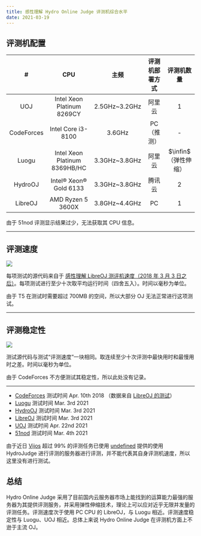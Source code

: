 ```yaml
---
title: 感性理解 Hydro Online Judge 评测机综合水平
date: 2021-03-19
---
```

## 评测机配置

|     #      |              CPU              |     主频      | 评测机部署方式 |      评测机数量      |
| :--------: | :---------------------------: | :-----------: | :------------: | :------------------: |
|    UOJ     |  Intel Xeon Platinum 8269CY   | 2.5GHz~3.2GHz |     阿里云     |          1           |
| CodeForces |      Intel Core i3-8100       |    3.6GHz     |   PC（推测）   |          -           |
|   Luogu    | Intel Xeon Platinum 8369HB/HC | 3.3GHz~3.8GHz |     阿里云     | $\infin$（弹性伸缩） |
|  HydroOJ   |     Intel® Xeon® Gold 6133    | 3.3GHz~3.8GHz |     腾讯云     |          2           |
|  LibreOJ   |       AMD Ryzen 5 3600X       | 3.8GHz~4.4GHz |       PC       |          1           |

由于 51nod 评测显示结果过少，无法获取其 CPU 信息。

---

## 评测速度

![](https://img-kysic-1258722770.file.myqcloud.com/fbecb593ca24c50eb7032a199bc9f683/b5fd6f6277693.png)

每项测试的源代码来自于 [感性理解 LibreOJ 测评机速度（2018 年 3 月 3 日之后）](https://loj.ac/article/425)。每项测试进行至少十次取平均运行时间（四舍五入）。时间以毫秒为单位。

由于 T5 在测试时需要超过 700MB 的空间，所以大部分 OJ 无法正常进行这项测试。

---

## 评测稳定性

![](https://img-kysic-1258722770.file.myqcloud.com/93111d07eef0fcbab4fc5336df59c0af/a404f4f8f30c1.png)

测试源代码与测试“评测速度”一块相同。取连续至少十次评测中最快用时和最慢用时之差。时间以毫秒为单位。

由于 CodeForces 不方便测试其稳定性，所以此处没有记录。

---

- [CodeForces](http://codeforces.com/) 测试时间 Apr. 10th 2018 （数据来自 [LibreOJ 的测试](https://loj.ac/d/425)）
- [Luogu](https://www.luogu.com.cn/) 测试时间 Mar. 3rd 2021
- [HydroOJ](https://hydro.org.cn/) 测试时间 Mar. 3rd 2021
- [LibreOJ](https://loj.ac/) 测试时间 Mar. 3rd 2021
- [UOJ](https://uoj.ac/) 测试时间 Apr. 22nd 2021
- [51nod](https://www.51nod.com) 测试时间 Mar. 4th 2021

由于近日 [Vijos](https://vijos.org/) 超过 99% 的评测任务已使用 [undefined](https://github.com/undefined-moe) 提供的使用 HydroJudge 进行评测的服务器进行评测，并不能代表其自身评测机速度，所以这里没有进行测试。

## 总结

Hydro Online Judge 采用了目前国内云服务器市场上能找到的运算能力最强的服务器为其提供评测服务，并采用弹性伸缩技术，理论上可以应对近乎无限并发量的评测任务。评测速度次于使用 PC CPU 的 LibreOJ，与 Luogu 相近。评测速度稳定性与 Luogu、UOJ 相近。总体上来说 Hydro Online Judge 在评测机方面上不逊于主流 OJ。
